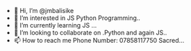 - 👋 Hi, I’m @jmbalisike
- 👀 I’m interested in JS Python Programming..
- 🌱 I’m currently learning JS ...
- 💞️ I’m looking to collaborate on .Python and again JS..
- 📫 How to reach me Phone Number: 07858117750 Sacred...

<!---
jmbalisike is a ✨ special ✨ repository because its `README.md` (this file) appears on your GitHub profile.
You can click the Preview link to take a look at your changes.
--->
